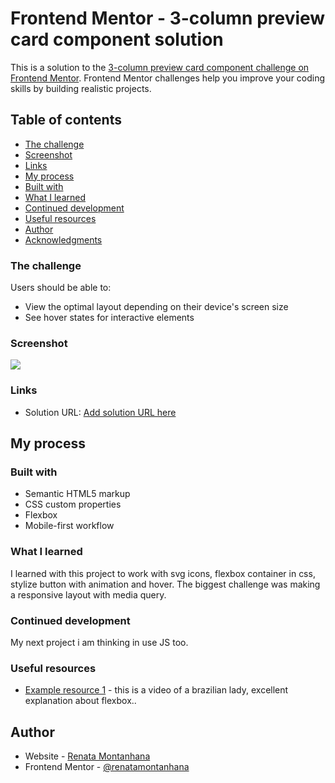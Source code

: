# Frontend Mentor - 3-column preview card component solution

This is a solution to the [3-column preview card component challenge on Frontend Mentor](https://www.frontendmentor.io/challenges/3column-preview-card-component-pH92eAR2-). Frontend Mentor challenges help you improve your coding skills by building realistic projects. 

## Table of contents

  - [The challenge](#the-challenge)
  - [Screenshot](#screenshot)
  - [Links](#links)
  - [My process](#my-process)
  - [Built with](#built-with)
  - [What I learned](#what-i-learned)
  - [Continued development](#continued-development)
  - [Useful resources](#useful-resources)
- [Author](#author)
- [Acknowledgments](#acknowledgments)


### The challenge

Users should be able to:

- View the optimal layout depending on their device's screen size
- See hover states for interactive elements

### Screenshot

![](./screenshot.jpg)


### Links

- Solution URL: [Add solution URL here](https://github.com/renatamontanhana/Projeto-3.git)

## My process

### Built with

- Semantic HTML5 markup
- CSS custom properties
- Flexbox
- Mobile-first workflow

### What I learned

I learned with this project to work with svg icons, flexbox container in css, stylize button with animation and hover. The biggest challenge was making a responsive layout with media query.

### Continued development

My next project i am thinking in use JS too.


### Useful resources

- [Example resource 1](https://www.youtube.com/watch?v=326-B1avuYo&t=784s) - this is a video of a brazilian lady, excellent explanation about flexbox..

## Author

- Website - [Renata Montanhana](https://www.linkedin.com/in/renatamontanhana/)
- Frontend Mentor - [@renatamontanhana](https://www.frontendmentor.io/profile/renatamontanhana)